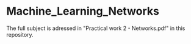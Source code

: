 # Machine_Learning_Networks

The full subject is adressed in "Practical work 2 - Networks.pdf" in this repository.
